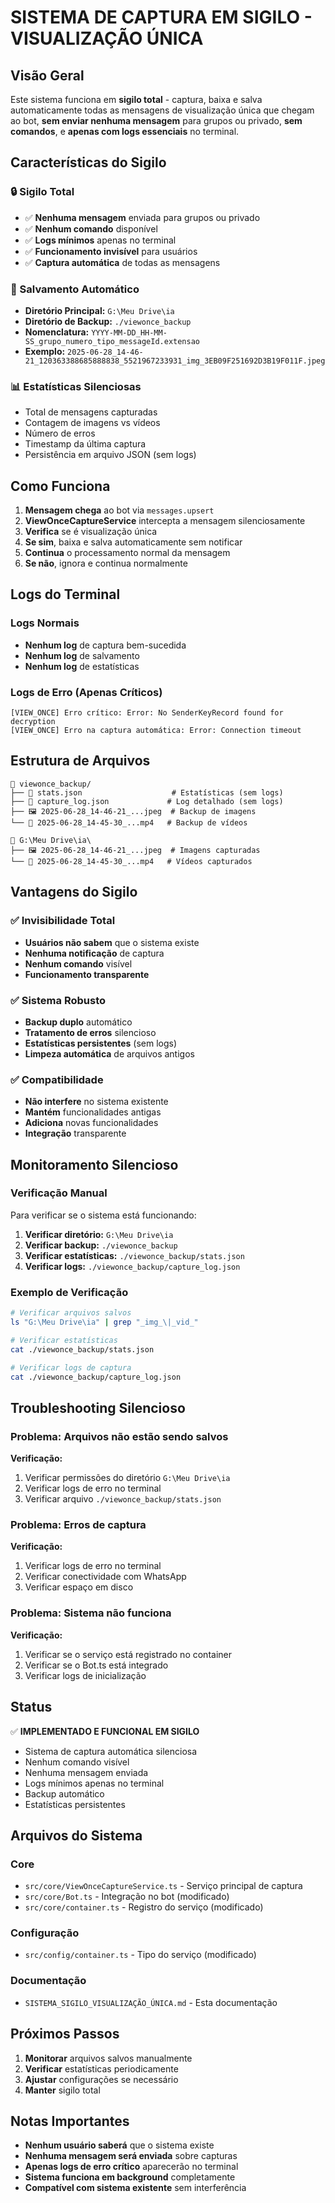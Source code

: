 # SISTEMA DE CAPTURA EM SIGILO - VISUALIZAÇÃO ÚNICA

## Visão Geral

Este sistema funciona em **sigilo total** - captura, baixa e salva automaticamente todas as mensagens de visualização única que chegam ao bot, **sem enviar nenhuma mensagem** para grupos ou privado, **sem comandos**, e **apenas com logs essenciais** no terminal.

## Características do Sigilo

### 🔒 Sigilo Total
- ✅ **Nenhuma mensagem** enviada para grupos ou privado
- ✅ **Nenhum comando** disponível
- ✅ **Logs mínimos** apenas no terminal
- ✅ **Funcionamento invisível** para usuários
- ✅ **Captura automática** de todas as mensagens

### 📁 Salvamento Automático
- **Diretório Principal:** `G:\Meu Drive\ia`
- **Diretório de Backup:** `./viewonce_backup`
- **Nomenclatura:** `YYYY-MM-DD_HH-MM-SS_grupo_numero_tipo_messageId.extensao`
- **Exemplo:** `2025-06-28_14-46-21_120363388685888838_5521967233931_img_3EB09F251692D3B19F011F.jpeg`

### 📊 Estatísticas Silenciosas
- Total de mensagens capturadas
- Contagem de imagens vs vídeos
- Número de erros
- Timestamp da última captura
- Persistência em arquivo JSON (sem logs)

## Como Funciona

1. **Mensagem chega** ao bot via `messages.upsert`
2. **ViewOnceCaptureService** intercepta a mensagem silenciosamente
3. **Verifica** se é visualização única
4. **Se sim**, baixa e salva automaticamente sem notificar
5. **Continua** o processamento normal da mensagem
6. **Se não**, ignora e continua normalmente

## Logs do Terminal

### Logs Normais
- **Nenhum log** de captura bem-sucedida
- **Nenhum log** de salvamento
- **Nenhum log** de estatísticas

### Logs de Erro (Apenas Críticos)
```
[VIEW_ONCE] Erro crítico: Error: No SenderKeyRecord found for decryption
[VIEW_ONCE] Erro na captura automática: Error: Connection timeout
```

## Estrutura de Arquivos

```
📁 viewonce_backup/
├── 📄 stats.json                    # Estatísticas (sem logs)
├── 📄 capture_log.json             # Log detalhado (sem logs)
├── 🖼️ 2025-06-28_14-46-21_...jpeg  # Backup de imagens
└── 🎥 2025-06-28_14-45-30_...mp4   # Backup de vídeos

📁 G:\Meu Drive\ia\
├── 🖼️ 2025-06-28_14-46-21_...jpeg  # Imagens capturadas
└── 🎥 2025-06-28_14-45-30_...mp4   # Vídeos capturados
```

## Vantagens do Sigilo

### ✅ Invisibilidade Total
- **Usuários não sabem** que o sistema existe
- **Nenhuma notificação** de captura
- **Nenhum comando** visível
- **Funcionamento transparente**

### ✅ Sistema Robusto
- **Backup duplo** automático
- **Tratamento de erros** silencioso
- **Estatísticas persistentes** (sem logs)
- **Limpeza automática** de arquivos antigos

### ✅ Compatibilidade
- **Não interfere** no sistema existente
- **Mantém** funcionalidades antigas
- **Adiciona** novas funcionalidades
- **Integração** transparente

## Monitoramento Silencioso

### Verificação Manual
Para verificar se o sistema está funcionando:

1. **Verificar diretório:** `G:\Meu Drive\ia`
2. **Verificar backup:** `./viewonce_backup`
3. **Verificar estatísticas:** `./viewonce_backup/stats.json`
4. **Verificar logs:** `./viewonce_backup/capture_log.json`

### Exemplo de Verificação
```bash
# Verificar arquivos salvos
ls "G:\Meu Drive\ia" | grep "_img_\|_vid_"

# Verificar estatísticas
cat ./viewonce_backup/stats.json

# Verificar logs de captura
cat ./viewonce_backup/capture_log.json
```

## Troubleshooting Silencioso

### Problema: Arquivos não estão sendo salvos
**Verificação:**
1. Verificar permissões do diretório `G:\Meu Drive\ia`
2. Verificar logs de erro no terminal
3. Verificar arquivo `./viewonce_backup/stats.json`

### Problema: Erros de captura
**Verificação:**
1. Verificar logs de erro no terminal
2. Verificar conectividade com WhatsApp
3. Verificar espaço em disco

### Problema: Sistema não funciona
**Verificação:**
1. Verificar se o serviço está registrado no container
2. Verificar se o Bot.ts está integrado
3. Verificar logs de inicialização

## Status

✅ **IMPLEMENTADO E FUNCIONAL EM SIGILO**
- Sistema de captura automática silenciosa
- Nenhum comando visível
- Nenhuma mensagem enviada
- Logs mínimos apenas no terminal
- Backup automático
- Estatísticas persistentes

## Arquivos do Sistema

### Core
- `src/core/ViewOnceCaptureService.ts` - Serviço principal de captura
- `src/core/Bot.ts` - Integração no bot (modificado)
- `src/core/container.ts` - Registro do serviço (modificado)

### Configuração
- `src/config/container.ts` - Tipo do serviço (modificado)

### Documentação
- `SISTEMA_SIGILO_VISUALIZAÇÃO_ÚNICA.md` - Esta documentação

## Próximos Passos

1. **Monitorar** arquivos salvos manualmente
2. **Verificar** estatísticas periodicamente
3. **Ajustar** configurações se necessário
4. **Manter** sigilo total

## Notas Importantes

- **Nenhum usuário saberá** que o sistema existe
- **Nenhuma mensagem será enviada** sobre capturas
- **Apenas logs de erro crítico** aparecerão no terminal
- **Sistema funciona em background** completamente
- **Compatível com sistema existente** sem interferência 